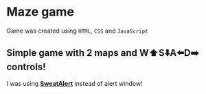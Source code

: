 # Maze game
Game was created using `HTML`, `CSS` and `JavaScript`
## Simple game with 2 maps and W:arrow_up:S:arrow_down:A:arrow_left:D:arrow_right: controls!
I was using [**SweatAlert**](https://sweetalert.js.org) instead of alert window!
